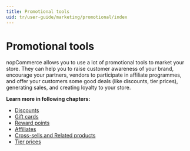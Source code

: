 ```yaml
---
title: Promotional tools
uid: tr/user-guide/marketing/promotional/index
---
```


# Promotional tools

nopCommerce allows you to use a lot of promotional tools to market your store. They can help you to raise customer awareness of your brand, encourage your partners, vendors to participate in affiliate programmes, and offer your customers some good deals (like discounts, tier prices), generating sales, and creating loyalty to your store.

**Learn more in following chapters:**

- [Discounts](xref:tr/user-guide/marketing/promotional/discounts/index)
- [Gift cards](xref:tr/user-guide/marketing/promotional/gift-cards)
- [Reward points](xref:tr/user-guide/marketing/promotional/reward-points)
- [Affiliates](xref:tr/user-guide/marketing/promotional/affiliates)
- [Cross-sells and Related products](xref:tr/user-guide/marketing/promotional/cross-sells-related-products)
- [Tier prices](xref:tr/user-guide/marketing/promotional/tier-prices)